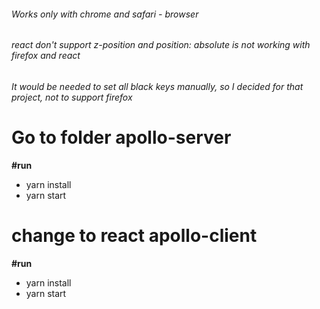 ###### Works only with chrome and safari - browser
###### react don't support z-position and position: absolute is not working with firefox and react 
###### It would be needed to set all black keys manually, so I decided for that project, not to support firefox

# Go to folder apollo-server

**#run**  <br />
+ yarn install
+ yarn start

# change to react apollo-client

**#run**  <br />
+ yarn install
+ yarn start
